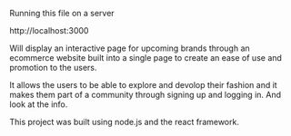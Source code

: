 Running this file on a server

http://localhost:3000

Will display an interactive page for upcoming brands through an ecommerce website built into a single page to create an ease of use and promotion to the users.

It allows the users to be able to explore and devolop their fashion and it makes them part of a community through signing up and logging in. And look at the info.

This project was built using node.js and the react framework.